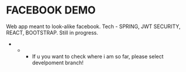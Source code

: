 # FACEBOOK DEMO
Web app meant to look-alike facebook. Tech - SPRING, JWT SECURITY, REACT, BOOTSTRAP. Still in progress.
* - - If u you want to check where i am so far,  please select develpoment branch!
